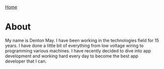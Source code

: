 <a href="https://dentonmay.github.io/dmay.github.io">Home</a>
# About
My name is Denton May. I have been working in the technologies field for 15 years. 
I have done a little bit of everything from low voltage wiring to programming various machines.
I have recently decided to dive into app development and working hard every day to become the best app developer that I can. 
